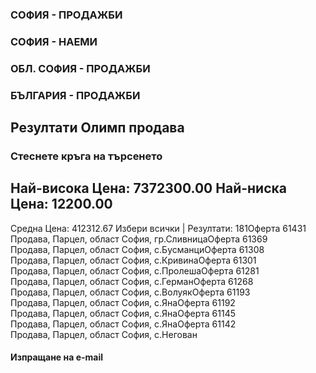 ### СОФИЯ - ПРОДАЖБИ

### СОФИЯ - НАЕМИ

### ОБЛ. СОФИЯ - ПРОДАЖБИ

### БЪЛГАРИЯ - ПРОДАЖБИ

## Резултати Олимп продава

### Стеснете кръга на търсенето


##  Най-висока Цена: 7372300.00 Най-ниска Цена: 12200.00
Средна Цена: 412312.67
Избери всички | Резултати: 181Оферта 61431  
Продава, Парцел, област София, гр.СливницаОферта
61369  
Продава, Парцел, област София, с.БусманциОферта
61308  
Продава, Парцел, област София, с.КривинаОферта
61301  
Продава, Парцел, област София, с.ПролешаОферта
61281  
Продава, Парцел, област София, с.ГерманОферта
61268  
Продава, Парцел, област София, с.ВолуякОферта
61193  
Продава, Парцел, област София, с.ЯнаОферта 61192  
Продава, Парцел, област София, с.ЯнаОферта 61145  
Продава, Парцел, област София, с.ЯнаОферта 61142  
Продава, Парцел, област София, с.Негован
#### Изпращане на e-mail


